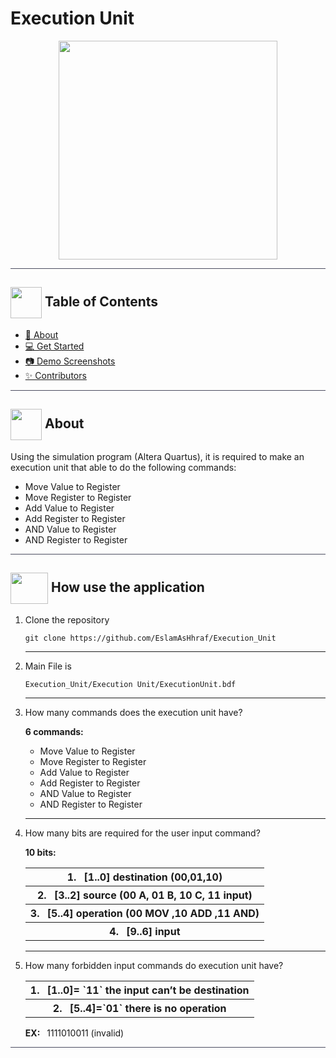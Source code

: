 # Execution Unit
<div align="center">
<img   width= 350px height =350px src="https://anniehuang926860638.files.wordpress.com/2018/10/alu.gif">
</div>

<hr style="background-color: #4b4c60"></hr>

## <img align= center width=50px height=50px src="https://user-images.githubusercontent.com/71986226/154075883-2a5679d2-b411-448f-b423-9565babf35aa.gif"> Table of Contents

- <a href ="#about"> 📙 About</a>
- <a href ="#use"> 💻 Get Started</a>
- <a href ="#Screenshots"> 📷 Demo Screenshots</a>
- <a href ="#Contributors"> ✨ Contributors</a>
<hr style="background-color: #4b4c60"></hr>


## <img align="center"  height =50px src="https://user-images.githubusercontent.com/71986226/154076110-1233d7a8-92c2-4d79-82c1-30e278aa518a.gif"> About <a id = "about"></a>

<p>Using the simulation program (Altera Quartus), it is required to make an execution unit that
able to do the following commands:
<ul>
<li> Move Value to Register</li>
<li> Move Register to Register</li>
<li> Add Value to Register</li>
<li> Add Register to Register</li>
<li> AND Value to Register</li>
<li> AND Register to Register</li>
</ul>
</p>

<hr style="background-color: #4b4c60"></hr>

## <img  align="center" width= 60px height =50px src="https://c.tenor.com/Vbsu0tIL5DwAAAAi/peach-goma.gif"> How use the application  <a id ="use"></a>

<ol>
<li> Clone the repository

```
git clone https://github.com/EslamAsHhraf/Execution_Unit
```

</li>
<hr>
<li> Main File is 

```
Execution_Unit/Execution Unit/ExecutionUnit.bdf
```
</li>
<hr>
<li>
How many commands does the execution unit have?
<p>
<b>6 commands:</b>
<br>
<ul>
    <li> Move Value to Register</li>
    <li> Move Register to Register</li>
    <li> Add Value to Register</li>
    <li> Add Register to Register</li>
    <li> AND Value to Register</li>
    <li> AND Register to Register</li>
</p>
</li>
</ul>
<hr>
<li>
How many bits are required for the user input command?
<p>
<b>10 bits:</b>

<table>
<tr><th>1.&ensp; [1..0] destination (00,01,10)</th> </tr>
<tr><th>2.&ensp; [3..2] source (00 A, 01 B, 10 C, 11 input)</th></tr>
<tr><th>3.&ensp; [5..4] operation (00 MOV ,10 ADD ,11 AND)</th></tr>
<tr><th>4. &ensp;[9..6] input</th></tr>
</table>
</p>
</li>
<hr>
<li>
How many forbidden input commands do execution unit have?
<p>
<table>
<tr><th>1. &ensp;[1..0]= `11` the input can’t be destination</th> </tr>
<tr><th>2. &ensp;[5..4]=`01` there is no operation</th></tr>
</table>
<b>EX:</b>&ensp; 1111010011 (invalid)
</p>
</li>
</ol>

<hr style="background-color: #4b4c60"></hr>


<!-- ## <img align= center width=50px height=50px src="https://media4.giphy.com/media/WvmddR1RGXyqDg2MmV/giphy.gif?cid=ecf05e471wxmxcpwvskpks2ztbvgu5111xo90mvqgq3ie1lc&rid=giphy.gif&ct=s"> Demo Screenshots <a id ="Screenshots"></a>

![image](https://user-images.githubusercontent.com/71986226/154477737-3ee9f702-c7d7-48b3-a7c9-81a4404fc420.png)

<hr>

![image](https://user-images.githubusercontent.com/71986226/154478022-cb72d049-a85b-4603-a0e1-936d51d89008.png)
<hr>

![image](https://user-images.githubusercontent.com/71986226/154478143-8ce3937b-8c9c-4f77-a769-9c5b7a4951b1.png)
<hr>

![image](https://user-images.githubusercontent.com/71986226/154477592-60f76602-c47a-4303-ae18-a0dd0b056865.png) -->


<!-- <hr style="background-color: #4b4c60"></hr>

## <img  align="center" width= 40px height =40px src="https://user-images.githubusercontent.com/71986226/154458911-a4ba9a44-a497-4d7e-a7b9-2340b51eeec4.gif"> Contributors <a id ="Contributors"></a> -->

<!-- <table >
  <tr>
     <td align="center"><a href="//https://github.com/ZiadSheriif"><img src="https://avatars.githubusercontent.com/u/71986226?v=4" width="150px;" alt=""/><br /><sub><b>ZiadSheriif</b></sub></a><br /></td>
  </tr>
</table> -->
